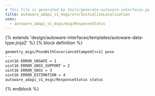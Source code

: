 ```yaml
---
# This file is generated by tools/generate-autoware-interfaces.py
title: autoware_adapi_v1_msgs/srv/InitializeLocalization
uses:
  - autoware_adapi_v1_msgs/msg/ResponseStatus
---
```


{% extends 'design/autoware-interfaces/templates/autoware-data-type.jinja2' %}
{% block definition %}

```txt
geometry_msgs/PoseWithCovarianceStamped[<=1] pose
---
uint16 ERROR_UNSAFE = 1
uint16 ERROR_GNSS_SUPPORT = 2
uint16 ERROR_GNSS = 3
uint16 ERROR_ESTIMATION = 4
autoware_adapi_v1_msgs/ResponseStatus status
```

{% endblock %}
